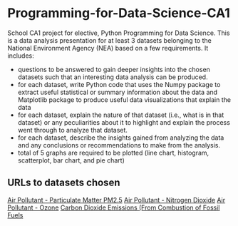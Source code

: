 # Programming-for-Data-Science-CA1
School CA1 project for elective, Python Programming for Data Science.
This is a data analysis presentation for at least 3 datasets belonging to the National Environment Agency (NEA) based on a few requirements.
It includes:
- questions to be answered to gain deeper insights into the chosen datasets such that an interesting data analysis can be produced.
- for each dataset, write Python code that uses the Numpy package to extract useful statistical or summary information about the data and Matplotlib package to produce useful data visualizations that explain the data
- for each dataset, explain the nature of that dataset (i.e., what is in that dataset) or any peculiarities about it to highlight and explain the process went through to analyze that dataset.
- for each dataset, describe the insights gained from analyzing the data and any conclusions or recommendations to make from the analysis.
- total of 5 graphs are required to be plotted (line chart, histogram, scatterplot, bar chart, and pie chart)

## URLs to datasets chosen
[Air Pollutant - Particulate Matter PM2.5](https://beta.data.gov.sg/datasets/d_397fe8de643aea9927bdee32e49307ff/view)
[Air Pollutant - Nitrogen Dioxide](https://beta.data.gov.sg/datasets/d_88dcbdd26f7adbb5a469491378abfedc/view)
[Air Pollutant - Ozone](https://beta.data.gov.sg/datasets/d_12e90ff1178704ebd56dc2fff04eef56/view)
[Carbon Dioxide Emissions (From Combustion of Fossil Fuels](https://beta.data.gov.sg/datasets/d_4ab7c63c152147042394397f2b61b96a/view)
